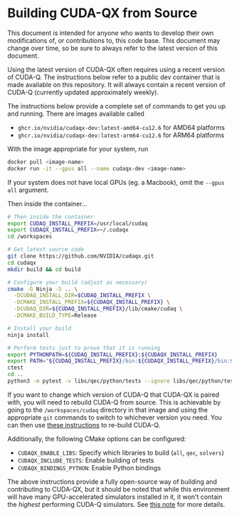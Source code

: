 # Building CUDA-QX from Source

This document is intended for anyone who wants to develop their own
modifications of, or contributions to, this code base. This document may change
over time, so be sure to always refer to the latest version of this document.

Using the latest version of CUDA-QX often requires using a recent version of
CUDA-Q. The instructions below refer to a public dev container that is made
available on this repository. It will always contain a recent version of CUDA-Q
(currently updated approximately weekly).

The instructions below provide a complete set of commands to get you up and
running. There are images available called

- `ghcr.io/nvidia/cudaqx-dev:latest-amd64-cu12.6` for AMD64 platforms
- `ghcr.io/nvidia/cudaqx-dev:latest-arm64-cu12.6` for ARM64 platforms

With the image appropriate for your system, run

```bash
docker pull <image-name>
docker run -it --gpus all --name cudaqx-dev <image-name>
```

If your system does not have local GPUs (eg. a Macbook), omit the `--gpus all`
argument.

Then inside the container...

```bash
# Then inside the container
export CUDAQ_INSTALL_PREFIX=/usr/local/cudaq
export CUDAQX_INSTALL_PREFIX=~/.cudaqx
cd /workspaces

# Get latest source code
git clone https://github.com/NVIDIA/cudaqx.git
cd cudaqx
mkdir build && cd build

# Configure your build (adjust as necessary)
cmake -G Ninja -S .. \
  -DCUDAQ_INSTALL_DIR=$CUDAQ_INSTALL_PREFIX \
  -DCMAKE_INSTALL_PREFIX=${CUDAQX_INSTALL_PREFIX} \
  -DCUDAQ_DIR=${CUDAQ_INSTALL_PREFIX}/lib/cmake/cudaq \
  -DCMAKE_BUILD_TYPE=Release

# Install your build
ninja install

# Perform tests just to prove that it is running
export PYTHONPATH=${CUDAQ_INSTALL_PREFIX}:${CUDAQX_INSTALL_PREFIX}
export PATH="${CUDAQ_INSTALL_PREFIX}/bin:${CUDAQX_INSTALL_PREFIX}/bin:${PATH}"
ctest
cd .. 
python3 -m pytest -v libs/qec/python/tests --ignore libs/qec/python/tests/test_tensor_network_decoder.py
```

If you want to change which version of CUDA-Q that CUDA-QX is paired with, you
will need to rebuild CUDA-Q from source. This is achievable by going to the
`/workspaces/cudaq` directory in that image and using the appropriate `git`
commands to switch to whichever version you need. You can then use
[these instructions](https://github.com/NVIDIA/cuda-quantum/blob/main/Building.md)
to re-build CUDA-Q.

Additionally, the following CMake options can be configured:
- `CUDAQX_ENABLE_LIBS`: Specify which libraries to build (`all`, `qec`, `solvers`)
- `CUDAQX_INCLUDE_TESTS`: Enable building of tests
- `CUDAQX_BINDINGS_PYTHON`: Enable Python bindings

The above instructions provide a fully open-source way of building and
contributing to CUDA-QX, but it should be noted that while this environment
will have many GPU-accelerated simulators installed in it, it won't contain the
*highest* performing CUDA-Q simulators. See [this note](https://nvidia.github.io/cuda-quantum/latest/using/install/data_center_install.html)
for more details.
